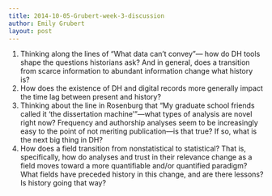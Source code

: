 ```yaml
---
title: 2014-10-05-Grubert-week-3-discussion
author: Emily Grubert
layout: post
---
```


1) Thinking along the lines of “What data can’t convey”— how do DH tools shape the questions historians ask? And in general, does a transition from scarce information to abundant information change what history is? 
2) How does the existence of DH and digital records more generally impact the time lag between present and history?
3) Thinking about the line in Rosenburg that “My graduate school friends called it ‘the dissertation machine’”—what types of analysis are novel right now? Frequency and authorship analyses seem to be increasingly easy to the point of not meriting publication—is that true? If so, what is the next big thing in DH?
4) How does a field transition from nonstatistical to statistical? That is, specifically, how do analyses and trust in their relevance change as a field moves toward a more quantifiable and/or quantified paradigm? What fields have preceded history in this change, and are there lessons? Is history going that way? 
